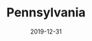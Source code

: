 ---
layout: location-page
date: 2019-12-31
tags:
  - pennsylvania
title: Pennsylvania
stateAbbr: PA
url: "https://www.health.pa.gov/topics/disease/coronavirus/Pages/Coronavirus.aspx"
urlTitle: "health.pa.gov"
---